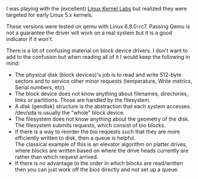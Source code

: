 I was playing with the (excellent) [Linux Kernel Labs](linux-kernel-labs.github.io) but realized they were targeted for early Linux 5.x kernels. 

These versions were tested on qemu with Linux 6.8.0-rc7. Passing Qemu is not a guarantee the driver will work on a real system but it is a good indicator if it won't. 

There is a lot of confusing material on block device drivers. I don't want to add to the confusion but when reading all of it I would keep the following in mind: 

- The physical disk (block devices)'s job is to read and write 512-byte sectors and to service 
  other minor requests (temperature, Write metrics, Serial numbers, etc). 
- The block device does not know anything about filenames, directories, links or partitions. 
  Those are handled by the filesystem.
- A *disk* (gendisk) structure is the abstraction that each system accesses. /dev/sda is usually the "whole" block device. 
- The filesystem does not know anything about the geometry of the disk. The filesystem submits requests, which consist of bio blocks.
- If there is a way to reorder the bio requests such that they are more efficiently written to disk, then a queue is helpful.  
  The classical example of this is an elevator algorithm on platter drives, where blocks are written based on where the drive heads currently are rather than which request arrived. 
- If there is no advantage to the order in which blocks are read/written then you can just work off the bios directly and not set up a queue. 
 
